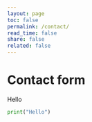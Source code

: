```yaml
---
layout: page
toc: false
permalink: /contact/
read_time: false
share: false
related: false
---
```


# Contact form

Hello

```Python
print("Hello")
```
